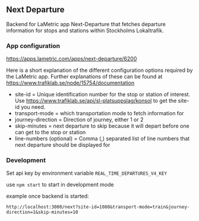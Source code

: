 ## Next Departure

Backend for LaMetric app Next-Departure that fetches departure information for stops and stations within Stockholms Lokaltrafik.

### App configuration

https://apps.lametric.com/apps/next-departure/6200

Here is a short explanation of the different configuration options required by the LaMetric app. 
Further explanations of these can be found at https://www.trafiklab.se/node/15754/documentation

* site-id = Unique identification number for the stop or station of interest. Use https://www.trafiklab.se/api/sl-platsuppslag/konsol to get the site-id you need.
* transport-mode = which transportation mode to fetch information for
* journey-direction = Direction of journey, either 1 or 2
* skip-minutes = next departure to skip because it will depart before one can get to the stop or station
* line-numbers (optional) = Comma (,) separated list of line numbers that next departure should be displayed for 

### Development

Set api key by environment variable `REAL_TIME_DEPARTURES_V4_KEY`

use `npm start` to start in development mode

example once backend is started:
```
http://localhost:3000/next?site-id=1080&transport-mode=train&journey-direction=1&skip-minutes=10
```
